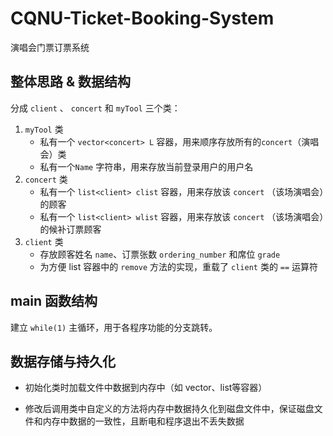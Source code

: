 # CQNU-Ticket-Booking-System
演唱会门票订票系统

## 整体思路 & 数据结构

分成 `client` 、 `concert` 和 `myTool` 三个类：

1. `myTool`  类
   - 私有一个 `vector<concert> L` 容器，用来顺序存放所有的`concert`（演唱会）类
   - 私有一个`Name` 字符串，用来存放当前登录用户的用户名
2. `concert` 类
   - 私有一个 `list<client> clist` 容器，用来存放该 `concert` （该场演唱会）的顾客
   - 私有一个 `list<client> wlist` 容器，用来存放该 `concert` （该场演唱会）的候补订票顾客
3. `client` 类
   - 存放顾客姓名 `name`、订票张数 `ordering_number` 和席位 `grade`
   - 为方便 list 容器中的 `remove` 方法的实现，重载了 `client` 类的 `==` 运算符

## main 函数结构

建立 `while(1)` 主循环，用于各程序功能的分支跳转。

## 数据存储与持久化

- 初始化类时加载文件中数据到内存中（如 vector、list等容器）

- 修改后调用类中自定义的方法将内存中数据持久化到磁盘文件中，保证磁盘文件和内存中数据的一致性，且断电和程序退出不丢失数据

